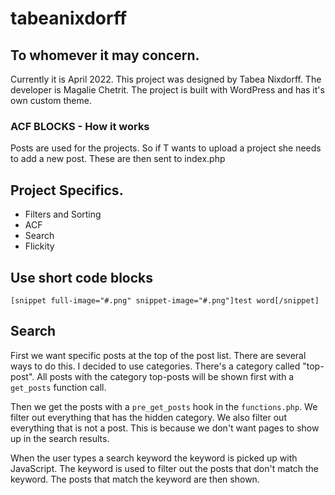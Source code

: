 # tabeanixdorff

## To whomever it may concern.
Currently it is April 2022.
This project was designed by Tabea Nixdorff.
The developer is Magalie Chetrit.
The project is built with WordPress and has it's own custom theme.

### ACF BLOCKS - How it works
Posts are used for the projects. So if T wants to upload a project she needs to add a new post. These are then sent to index.php

## Project Specifics.
- Filters and Sorting
- ACF
- Search
- Flickity

## Use short code blocks
```[snippet full-image="#.png" snippet-image="#.png"]test word[/snippet]```

## Search
First we want specific posts at the top of the post list. There are several ways to do this. I decided to use categories. There's a category called "top-post". All posts with the category top-posts will be shown first with a `get_posts` function call.

Then we get the posts with a `pre_get_posts` hook in the `functions.php`. We filter out everything that has the hidden category. We also filter out everything that is not a post. This is because we don't want pages to show up in the search results.

When the user types a search keyword the keyword is picked up with JavaScript. The keyword is used to filter out the posts that don't match the keyword. The posts that match the keyword are then shown.